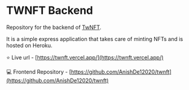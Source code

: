 # TWNFT Backend
Repository for the backend of [TwNFT](https://twnft.vercel.app/). 

It is a simple express application that takes care of minting NFTs and is hosted on Heroku.

:star: Live url - [https://twnft.vercel.app/](https://twnft.vercel.app/)

:computer: Frontend Repository - [https://github.com/AnishDe12020/twnft](https://github.com/AnishDe12020/twnft)
